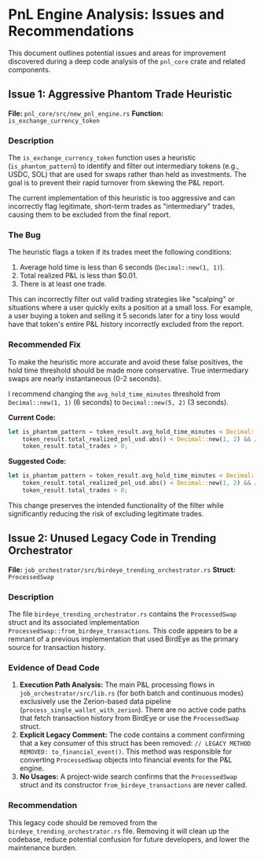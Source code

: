 # PnL Engine Analysis: Issues and Recommendations

This document outlines potential issues and areas for improvement discovered during a deep code analysis of the `pnl_core` crate and related components.

## Issue 1: Aggressive Phantom Trade Heuristic

**File:** `pnl_core/src/new_pnl_engine.rs`
**Function:** `is_exchange_currency_token`

### Description

The `is_exchange_currency_token` function uses a heuristic (`is_phantom_pattern`) to identify and filter out intermediary tokens (e.g., USDC, SOL) that are used for swaps rather than held as investments. The goal is to prevent their rapid turnover from skewing the P&L report.

The current implementation of this heuristic is too aggressive and can incorrectly flag legitimate, short-term trades as "intermediary" trades, causing them to be excluded from the final report.

### The Bug

The heuristic flags a token if its trades meet the following conditions:
1.  Average hold time is less than 6 seconds (`Decimal::new(1, 1)`).
2.  Total realized P&L is less than $0.01.
3.  There is at least one trade.

This can incorrectly filter out valid trading strategies like "scalping" or situations where a user quickly exits a position at a small loss. For example, a user buying a token and selling it 5 seconds later for a tiny loss would have that token's entire P&L history incorrectly excluded from the report.

### Recommended Fix

To make the heuristic more accurate and avoid these false positives, the hold time threshold should be made more conservative. True intermediary swaps are nearly instantaneous (0-2 seconds).

I recommend changing the `avg_hold_time_minutes` threshold from `Decimal::new(1, 1)` (6 seconds) to `Decimal::new(5, 2)` (3 seconds).

**Current Code:**
```rust
let is_phantom_pattern = token_result.avg_hold_time_minutes < Decimal::new(1, 1) && // 0.1 minutes = 6 seconds avg
    token_result.total_realized_pnl_usd.abs() < Decimal::new(1, 2) && // 0.01 = ~$0 P&L
    token_result.total_trades > 0;
```

**Suggested Code:**
```rust
let is_phantom_pattern = token_result.avg_hold_time_minutes < Decimal::new(5, 2) && // 0.05 minutes = 3 seconds avg
    token_result.total_realized_pnl_usd.abs() < Decimal::new(1, 2) && // 0.01 = ~$0 P&L
    token_result.total_trades > 0;
```

This change preserves the intended functionality of the filter while significantly reducing the risk of excluding legitimate trades.

## Issue 2: Unused Legacy Code in Trending Orchestrator

**File:** `job_orchestrator/src/birdeye_trending_orchestrator.rs`
**Struct:** `ProcessedSwap`

### Description
The file `birdeye_trending_orchestrator.rs` contains the `ProcessedSwap` struct and its associated implementation `ProcessedSwap::from_birdeye_transactions`. This code appears to be a remnant of a previous implementation that used BirdEye as the primary source for transaction history.

### Evidence of Dead Code
1.  **Execution Path Analysis:** The main P&L processing flows in `job_orchestrator/src/lib.rs` (for both batch and continuous modes) exclusively use the Zerion-based data pipeline (`process_single_wallet_with_zerion`). There are no active code paths that fetch transaction history from BirdEye or use the `ProcessedSwap` struct.
2.  **Explicit Legacy Comment:** The code contains a comment confirming that a key consumer of this struct has been removed: `// LEGACY METHOD REMOVED: to_financial_event()`. This method was responsible for converting `ProcessedSwap` objects into financial events for the P&L engine.
3.  **No Usages:** A project-wide search confirms that the `ProcessedSwap` struct and its constructor `from_birdeye_transactions` are never called.

### Recommendation
This legacy code should be removed from the `birdeye_trending_orchestrator.rs` file. Removing it will clean up the codebase, reduce potential confusion for future developers, and lower the maintenance burden.